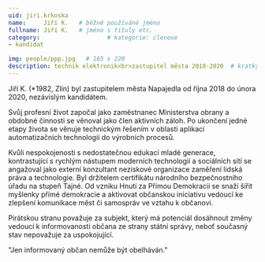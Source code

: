 ```yaml
---
uid: jiri.krkoska
name:     Jiří K.  	# běžně používáné jméno
fullname: Jiří K.  	# jméno s tituly etc.
category:                   # kategorie: clenove
- kandidat

img: people/ppp.jpg   # 165 x 220
description: technik elektronik<br>zastupitel města 2018-2020  # kratký popis, max 160 znaků
---
```


Jiří K. (*1982, Zlín) byl zastupitelem města Napajedla od října 2018 do února 2020, nezávislým kandidátem.

Svůj profesní život započal jako zaměstnanec Ministerstva obrany a obdobné činnosti se věnoval jako člen aktivních záloh. Po ukončení jedné etapy života se věnuje technickým řešením v oblasti aplikací automatizačních technologií do výrobních procesů.

Kvůli nespokojenosti s nedostatečnou edukací mladé generace, kontrastující s rychlým nástupem moderních technologií a sociálních sítí se angažoval jako externí konzultant neziskové organizace zaměření lidská práva a technologie. Byl držitelem certifikátu národního bezpečnostního úřadu na stupeň Tajné. Od vzniku Hnutí za Přímou Demokracii se snaží šířit myšlenky přímé demokracie a aktivovat občanskou iniciativu vedoucí ke zlepšení komunikace měst či samospráv ve vztahu k občanovi.

Pirátskou stranu považuje za subjekt, který má potenciál dosáhnout změny vedoucí k informovanosti občana ze strany státní správy, neboť současný stav nepovažuje za uspokojující.

"Jen informovaný občan nemůže být obelháván."
